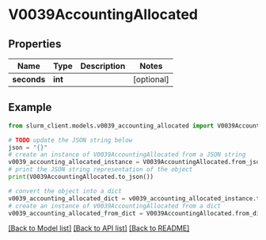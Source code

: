 # V0039AccountingAllocated


## Properties

Name | Type | Description | Notes
------------ | ------------- | ------------- | -------------
**seconds** | **int** |  | [optional] 

## Example

```python
from slurm_client.models.v0039_accounting_allocated import V0039AccountingAllocated

# TODO update the JSON string below
json = "{}"
# create an instance of V0039AccountingAllocated from a JSON string
v0039_accounting_allocated_instance = V0039AccountingAllocated.from_json(json)
# print the JSON string representation of the object
print(V0039AccountingAllocated.to_json())

# convert the object into a dict
v0039_accounting_allocated_dict = v0039_accounting_allocated_instance.to_dict()
# create an instance of V0039AccountingAllocated from a dict
v0039_accounting_allocated_from_dict = V0039AccountingAllocated.from_dict(v0039_accounting_allocated_dict)
```
[[Back to Model list]](../README.md#documentation-for-models) [[Back to API list]](../README.md#documentation-for-api-endpoints) [[Back to README]](../README.md)


